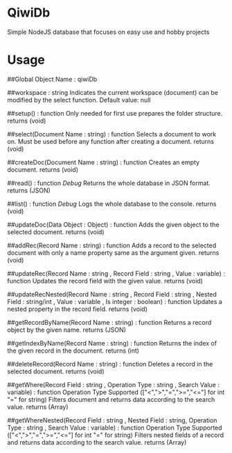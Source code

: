 # QiwiDb
 Simple NodeJS database that focuses on easy use and hobby projects
# Usage
##Global Object Name : qiwiDb

##workspace : string
Indicates the current workspace (document) can be modified by the select function.
Default value: null

##setup() : function
Only needed for first use prepares the folder structure.
returns (void)

##select(Document Name : string) : function
Selects a document to work on. Must be used before any function after creating a document.
returns (void)

##createDoc(Document Name : string) : function
Creates an empty document.
returns (void)

##read() : function *Debug*
Returns the whole database in JSON format.
returns (JSON)

##list() : function *Debug*
Logs the whole database to the console.
returns (void)

##updateDoc(Data Object : Object) : function
Adds the given object to the selected document.
returns (void)

##addRec(Record Name : string) : function
Adds a record to the selected document with only a name property same as the argument given.
returns (void)

##updateRec(Record Name : string , Record Field : string , Value : variable) : function
Updates the record field with the given value.
returns (void)

##updateRecNested(Record Name : string , Record Field : string , Nested Field : string/int , Value : variable , Is integer : boolean) : function
Updates a nested property in the record field.
returns (void)

##getRecordByName(Record Name : string) : function
Returns a record object by the given name.
returns (JSON)

##getIndexByName(Record Name : string) : function
Returns the index of the given record in the document.
returns (int)

##deleteRecord(Record Name : string) : function
Deletes a record in the selected document.
returns (void)

##getWhere(Record Field : string , Operation Type : string , Search Value : variable) : function
Operation Type Supported (["<",">","=",">=","<="] for int "=" for string)
Filters document and returns data according to the search value.
returns (Array)

##getWhereNested(Record Field : string , Nested Field : string, Operation Type : string , Search Value : variable) : function
Operation Type Supported (["<",">","=",">=","<="] for int "=" for string)
Filters nested fields of a record and returns data according to the search value.
returns (Array)

